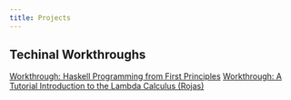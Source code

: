 ```yaml
---
title: Projects
---
```


## Techinal Workthroughs

[Workthrough: Haskell Programming from First Principles](posts/hpfp.html)
[Workthrough: A Tutorial Introduction to the Lambda Calculus (Rojas)](
posts/workthrough-lambda-calculus-rojas.html)

